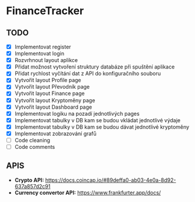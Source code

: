 # FinanceTracker

## TODO
- [x] Implementovat register
- [x] Implementovat login
- [x] Rozvrhnout layout aplikce
- [x] Přidat možnost vytvoření struktury databáze při spuštění aplikace
- [x] Přidat rychlost vyčítání dat z API do konfiguračního souboru
- [x] Vytvořit layout Profile page
- [x] Vytvořit layout Převodník page
- [x] Vytvořit layout Finance page
- [x] Vytvořit layout Kryptoměny page
- [x] Vytvořit layout Dashboard page
- [x] Implementovat logiku na pozadí jednotlivých pages
- [x] Implementovat tabulky v DB kam se budou vkládat jednotlivé výdaje
- [x] Implementovat tabulky v DB kam se budou dávat jednotlivé kryptoměny 
- [x] Implementovat zobrazování grafů
- [ ] Code cleaning
- [ ] Code comments
      
## APIS
- **Crypto API:** https://docs.coincap.io/#89deffa0-ab03-4e0a-8d92-637a857d2c91
- **Currency convertor API:** https://www.frankfurter.app/docs/
